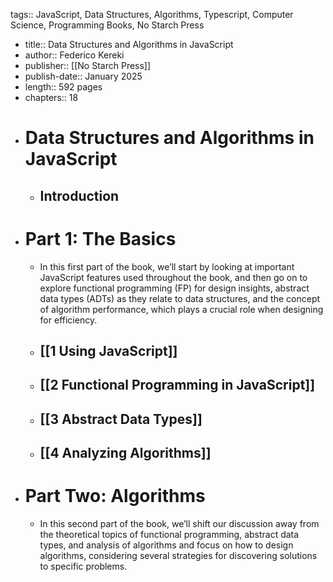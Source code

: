 tags:: JavaScript, Data Structures, Algorithms, Typescript, Computer Science, Programming Books, No Starch Press

- title:: Data Structures and Algorithms in JavaScript
- author:: Federico Kereki
- publisher:: [[No Starch Press]]
- publish-date:: January 2025
- length:: 592 pages
- chapters:: 18
- # Data Structures and Algorithms in JavaScript
	- ## Introduction
- # Part 1: The Basics
	- In this first part of the book, we’ll start by looking at important 
	  JavaScript features used throughout the book, and then go on to explore 
	  functional programming (FP) for design insights, abstract data types 
	  (ADTs) as they relate to data structures, and the concept of algorithm 
	  performance, which plays a crucial role when designing for efficiency.
	- ## [[1 Using JavaScript]]
	- ## [[2 Functional Programming in JavaScript]]
	- ## [[3 Abstract Data Types]]
	- ## [[4 Analyzing Algorithms]]
- # Part Two: Algorithms
	- In this second part of the book, we’ll shift our discussion away from 
	  the theoretical topics of functional programming, abstract data types, 
	  and analysis of algorithms and focus on how to design algorithms, 
	  considering several strategies for discovering solutions to specific 
	  problems.